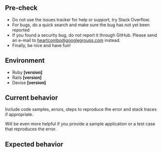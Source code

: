 ## Pre-check

- Do not use the issues tracker for help or support, try Stack Overflow.
- For bugs, do a quick search and make sure the bug has not yet been reported
- If you found a security bug, do not report it through GitHub. Please send an e-mail to heartcombo@googlegroups.com instead.
- Finally, be nice and have fun!

## Environment

- Ruby **[version]**
- Rails **[version]**
- Devise **[version]**

## Current behavior

Include code samples, errors, steps to reproduce the error and stack traces if appropriate.

Will be even more helpful if you provide a sample application or a test case that reproduces the error.

## Expected behavior
